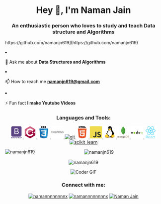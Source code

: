 
<h1 align="center">Hey 👋, I'm Naman Jain</h1>
<h3 align="center">An enthusiastic person who loves to study and teach Data structure and Algorithms</h3>

<div align="center>
### About Me 👨‍💻:
- 🌱 I’m currently learning **Full Stack Web Development using MERN Stack**

- 👨‍💻 All of my projects are available at [https://github.com/namanjn619](https://github.com/namanjn619)

- 💬 Ask me about **Data Structures and Algorithms**

- 📫 How to reach me **namanjn619@gmail.com**

- ⚡ Fun fact **I make Youtube Videos**
          </div>





<h3 align="center">Languages and Tools:</h3>
<p align="center"> <a href="https://getbootstrap.com" target="_blank"> <img src="https://raw.githubusercontent.com/devicons/devicon/master/icons/bootstrap/bootstrap-plain-wordmark.svg" alt="bootstrap" width="40" height="40"/> </a> <a href="https://www.w3schools.com/cpp/" target="_blank"> <img src="https://raw.githubusercontent.com/devicons/devicon/master/icons/cplusplus/cplusplus-original.svg" alt="cplusplus" width="40" height="40"/> </a> <a href="https://www.w3schools.com/css/" target="_blank"> <img src="https://raw.githubusercontent.com/devicons/devicon/master/icons/css3/css3-original-wordmark.svg" alt="css3" width="40" height="40"/> </a> <a href="https://expressjs.com" target="_blank"> <img src="https://raw.githubusercontent.com/devicons/devicon/master/icons/express/express-original-wordmark.svg" alt="express" width="40" height="40"/> </a> <a href="https://git-scm.com/" target="_blank"> <img src="https://www.vectorlogo.zone/logos/git-scm/git-scm-icon.svg" alt="git" width="40" height="40"/> </a> <a href="https://www.w3.org/html/" target="_blank"> <img src="https://raw.githubusercontent.com/devicons/devicon/master/icons/html5/html5-original-wordmark.svg" alt="html5" width="40" height="40"/> </a> <a href="https://developer.mozilla.org/en-US/docs/Web/JavaScript" target="_blank"> <img src="https://raw.githubusercontent.com/devicons/devicon/master/icons/javascript/javascript-original.svg" alt="javascript" width="40" height="40"/> </a> <a href="https://www.linux.org/" target="_blank"> <img src="https://raw.githubusercontent.com/devicons/devicon/master/icons/linux/linux-original.svg" alt="linux" width="40" height="40"/> </a> <a href="https://www.mongodb.com/" target="_blank"> <img src="https://raw.githubusercontent.com/devicons/devicon/master/icons/mongodb/mongodb-original-wordmark.svg" alt="mongodb" width="40" height="40"/> </a> <a href="https://nodejs.org" target="_blank"> <img src="https://raw.githubusercontent.com/devicons/devicon/master/icons/nodejs/nodejs-original-wordmark.svg" alt="nodejs" width="40" height="40"/> </a> <a href="https://reactjs.org/" target="_blank"> <img src="https://raw.githubusercontent.com/devicons/devicon/master/icons/react/react-original-wordmark.svg" alt="react" width="40" height="40"/> </a> <a href="https://scikit-learn.org/" target="_blank"> <img src="https://upload.wikimedia.org/wikipedia/commons/0/05/Scikit_learn_logo_small.svg" alt="scikit_learn" width="40" height="40"/> </a> </p>

<p align="center"><img align="left" src="https://github-readme-stats.vercel.app/api/top-langs?username=namanjn619&show_icons=true&locale=en&layout=compact" alt="namanjn619" /></p>

<p align="center">&nbsp;<img align="center" src="https://github-readme-stats.vercel.app/api?username=namanjn619&show_icons=true&locale=en" alt="namanjn619" /></p>

<p align="center"><img align="center" src="https://github-readme-streak-stats.herokuapp.com/?user=namanjn619&" alt="namanjn619" /></p>










<p  align="center"><img src="https://media.giphy.com/media/SWoSkN6DxTszqIKEqv/giphy.gif" alt="Coder GIF" width="500" height="400">




<h3 align="center">Connect with me:</h3>
<p align="center">
<a href="https://www.linkedin.com/in/naman-jain-15882584/" target="blank"><img align="center" src="https://img.shields.io/badge/linkedin-%230077B5.svg?&style=for-the-badge&logo=linkedin&logoColor=white" alt="namannnnnnnnx" height="35" width="130" /></a>
<a href="https://www.instagram.com/namannnnnnnnx/" target="blank"><img align="center" src="https://img.shields.io/badge/instagram-%23E4405F.svg?&style=for-the-badge&logo=instagram&logoColor=white" alt="namannnnnnnnx" height="35" width="130" /></a>
<a href="https://www.youtube.com/channel/UCFOLHRAOcTPzeuYIgRSvBTg" target="blank"><img align="center" src="https://img.shields.io/badge/youtube-%23FF0000.svg?&style=for-the-badge&logo=youtube&logoColor=white" alt="Naman Jain" height="35" width="130" /></a>
</p>

